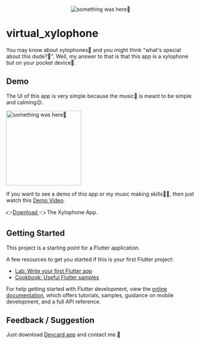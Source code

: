 <p align="center">
    <img src="https://user-images.githubusercontent.com/115228605/197704361-5741225f-edca-477b-b5ca-e7e7650768a8.png" alt="something was here🤔">
</p>

# virtual_xylophone

You may know about xylophones🎵 and you might think "what's special about this dude?🤔". Well, my answer to that is that this app is a xylophone but on your pocket device📱.


## Demo

The UI of this app is very simple because the music🎼 is meant to be simple and calming😌.

<p> 
    <img width="200" src="https://user-images.githubusercontent.com/115228605/197710860-ce74febf-21bf-4991-bc66-cbf5021faf70.jpg" alt="something was here🤔">
</p>



If you want to see a demo of this app or my music making skills👨‍🎤, then just watch this [Demo Video](https://user-images.githubusercontent.com/115228605/197710612-db3cd128-fc54-4be3-acd8-0032008808ca.mp4).

👉[Download ](https://github.com/Priyank-Bhagat/virtual_xylophone/raw/master/test/virtual-xylophone.apk)👈 The Xylophone App.


## Getting Started

This project is a starting point for a Flutter application.

A few resources to get you started if this is your first Flutter project:

- [Lab: Write your first Flutter app](https://docs.flutter.dev/get-started/codelab)
- [Cookbook: Useful Flutter samples](https://docs.flutter.dev/cookbook)

For help getting started with Flutter development, view the
[online documentation](https://docs.flutter.dev/), which offers tutorials,
samples, guidance on mobile development, and a full API reference.

## Feedback / Suggestion
Just download [Devcard app](https://github.com/Priyank-Bhagat/dev_card) and contact me.🤗
